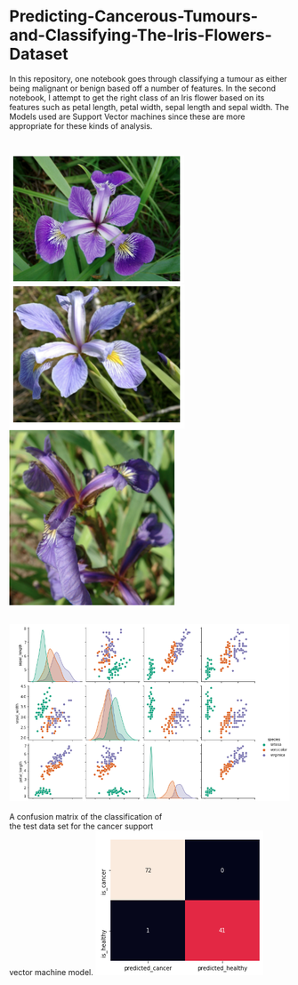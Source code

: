 # Predicting-Cancerous-Tumours-and-Classifying-The-Iris-Flowers-Dataset
In this repository, one notebook goes through classifying a tumour as either being malignant or benign based off a number of features. In the second notebook, I attempt to get the right class of an Iris flower based on its features such as petal length, petal width, sepal length and sepal width. The Models used are Support Vector machines since these are more appropriate for these kinds of analysis.

<br>
<p float="left">
  <img src="https://github.com/ErnestAsena/Predicting-Cancerous-Tumours-and-Classifying-The-Iris-Flowers-Dataset/blob/main/Images/Screenshot%202021-11-10%20at%2013.46.15.png"/>
  <img src="https://github.com/ErnestAsena/Predicting-Cancerous-Tumours-and-Classifying-The-Iris-Flowers-Dataset/blob/main/Images/Screenshot%202021-11-10%20at%2013.46.24.png"/> 
  <img src="https://github.com/ErnestAsena/Predicting-Cancerous-Tumours-and-Classifying-The-Iris-Flowers-Dataset/blob/main/Images/Screenshot%202021-11-10%20at%2013.46.38.png" />
</p>

<br>
<img src="https://github.com/ErnestAsena/Predicting-Cancerous-Tumours-and-Classifying-The-Iris-Flowers-Dataset/blob/main/Images/Screenshot%202021-11-10%20at%2013.47.22.png">
<br>
<br>
A confusion matrix of the classification of<br> the test data set for the cancer support <br> vector machine model.
<img src='https://github.com/ErnestAsena/Predicting-Cancerous-Tumours-and-Classifying-The-Iris-Flowers-Dataset/blob/main/Images/Screenshot%202021-11-10%20at%2013.58.01.png'>
